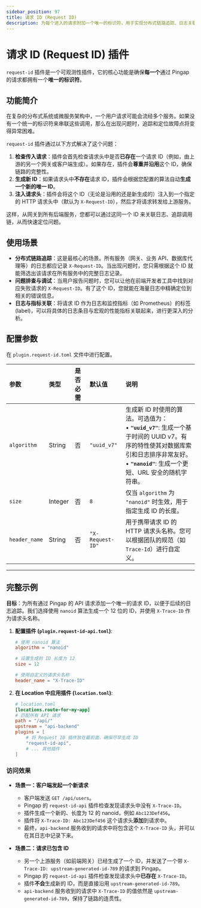 ```yaml
---
sidebar_position: 97
title: 请求 ID (Request ID)
description: 为每个进入的请求附加一个唯一的标识符，用于实现分布式链路追踪、日志关联和问题排查，是提升系统可观测性的关键一环。
---
```


# 请求 ID (Request ID) 插件

`request-id` 插件是一个可观测性插件，它的核心功能是确保**每一个**通过 Pingap 的请求都拥有一个**唯一的标识符**。

## 功能简介

在复杂的分布式系统或微服务架构中，一个用户请求可能会流经多个服务。如果没有一个统一的标识符来串联这些调用，那么在出现问题时，追踪和定位故障点将变得异常困难。

`request-id` 插件通过以下方式解决了这个问题：
1.  **检查传入请求**：插件会首先检查请求头中是否**已存在**一个请求 ID（例如，由上游的另一个网关或客户端生成）。如果存在，插件会**尊重并沿用**这个 ID，确保链路的完整性。
2.  **生成新 ID**：如果请求头中**不存在**请求 ID，插件会根据您配置的算法自动**生成一个新的唯一 ID**。
3.  **注入请求头**：插件会将这个 ID（无论是沿用的还是新生成的）注入到一个指定的 HTTP 请求头中（默认为 `X-Request-ID`），然后才将请求转发给上游服务。

这样，从网关到所有后端服务，您都可以通过这同一个 ID 来关联日志、追踪调用链，从而快速定位问题。

## 使用场景

* **分布式链路追踪**：这是最核心的场景。所有服务（网关、业务 API、数据库代理等）的日志都应记录 `X-Request-ID`。当出现问题时，您只需根据这个 ID 就能筛选出该请求在所有服务中的完整日志记录。
* **问题排查与调试**：当用户报告问题时，您可以让他在前端开发者工具中找到对应失败请求的 `X-Request-ID`。有了这个 ID，您就能在海量日志中精确定位到相关的错误信息。
* **日志与指标关联**：将请求 ID 作为日志和监控指标（如 Prometheus）的标签 (label)，可以将具体的日志条目与宏观的性能指标关联起来，进行更深入的分析。

## 配置参数

在 `plugin.request-id.toml` 文件中进行配置。

| 参数          | 类型    | 是否必需 | 默认值           | 说明                                                                                                                                                                                            |
| :------------ | :------ | :------- | :--------------- | :---------------------------------------------------------------------------------------------------------------------------------------------------------------------------------------------- |
| `algorithm`   | String  | 否       | `"uuid_v7"`      | 生成新 ID 时使用的算法。可选值为：<br/>• **`"uuid_v7"`**: 生成一个基于时间的 UUID v7。有序的特性使其对数据库索引和日志排序非常友好。<br/>• **`"nanoid"`**: 生成一个更短、URL 安全的随机字符串。 |
| `size`        | Integer | 否       | `8`              | 仅当 `algorithm` 为 `"nanoid"` 时生效，用于指定生成 ID 的长度。                                                                                                                                 |
| `header_name` | String  | 否       | `"X-Request-ID"` | 用于携带请求 ID 的 HTTP 请求头名称。您可以根据团队的规范（如 `Trace-Id`）进行自定义。                                                                                                           |

---

## 完整示例

**目标**：为所有通过 Pingap 的 API 请求添加一个唯一的请求 ID，以便于后续的日志追踪。我们选择使用 `nanoid` 算法生成一个 12 位的 ID，并使用 `X-Trace-ID` 作为请求头名称。

1.  **配置插件 (`plugin.request-id-api.toml`)**:
    ```toml
    # 使用 nanoid 算法
    algorithm = "nanoid"
    
    # 设置生成的 ID 长度为 12
    size = 12

    # 使用自定义的请求头名称
    header_name = "X-Trace-ID"
    ```

2.  **在 Location 中应用插件 (`location.toml`)**:
    ```toml
    # location.toml
    [locations.route-for-my-app]
    # 匹配所有 API 请求
    path = "/api/"
    upstream = "api-backend"
    plugins = [
        # 将 Request ID 插件放在最前面，确保尽早生成 ID
        "request-id-api",
        # ... 其他插件
    ]
    ```

### 访问效果

* **场景一：客户端发起一个新请求**
    * 客户端发送 `GET /api/users`。
    * Pingap 的 `request-id-api` 插件检查发现请求头中没有 `X-Trace-ID`。
    * 插件生成一个新的、长度为 12 的 nanoid，例如 `Abc123Def456`。
    * 插件将 `X-Trace-ID: Abc123Def456` 这个请求头**添加**到请求中。
    * 最终，`api-backend` 服务收到的请求中将包含这个 `X-Trace-ID` 头，并可以在其日志中记录下来。

* **场景二：请求已包含 ID**
    * 另一个上游服务（如前端网关）已经生成了一个 ID，并发送了一个带 `X-Trace-ID: upstream-generated-id-789` 的请求到 Pingap。
    * Pingap 的 `request-id-api` 插件检查发现请求头中**已存在** `X-Trace-ID`。
    * 插件**不会**生成新的 ID，而是直接沿用 `upstream-generated-id-789`。
    * `api-backend` 服务收到的请求中 `X-Trace-ID` 的值依然是 `upstream-generated-id-789`，保持了链路的连贯性。